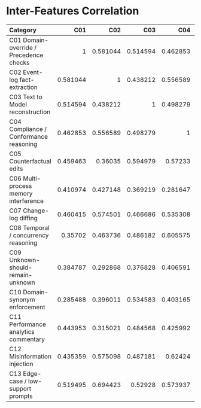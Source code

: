 # Inter-Features Correlation

| Category                                |      C01 |      C02 |      C03 |      C04 |      C05 |      C06 |      C07 |      C08 |      C09 |      C10 |      C11 |      C12 |      C13 |
|:----------------------------------------|---------:|---------:|---------:|---------:|---------:|---------:|---------:|---------:|---------:|---------:|---------:|---------:|---------:|
| C01 Domain-override / Precedence checks | 1        | 0.581044 | 0.514594 | 0.462853 | 0.459463 | 0.410974 | 0.460415 | 0.35702  | 0.384787 | 0.285488 | 0.443953 | 0.435359 | 0.519495 |
| C02 Event-log fact-extraction           | 0.581044 | 1        | 0.438212 | 0.556589 | 0.36035  | 0.427148 | 0.574501 | 0.463736 | 0.292868 | 0.396011 | 0.315021 | 0.575098 | 0.694423 |
| C03 Text to Model reconstruction        | 0.514594 | 0.438212 | 1        | 0.498279 | 0.594979 | 0.369219 | 0.466686 | 0.486182 | 0.376828 | 0.534583 | 0.484568 | 0.487181 | 0.52928  |
| C04 Compliance / Conformance reasoning  | 0.462853 | 0.556589 | 0.498279 | 1        | 0.57233  | 0.281647 | 0.535308 | 0.605575 | 0.406591 | 0.403165 | 0.425992 | 0.62424  | 0.573937 |
| C05 Counterfactual edits                | 0.459463 | 0.36035  | 0.594979 | 0.57233  | 1        | 0.331496 | 0.511562 | 0.555929 | 0.291391 | 0.513867 | 0.424987 | 0.448196 | 0.394913 |
| C06 Multi-process memory interference   | 0.410974 | 0.427148 | 0.369219 | 0.281647 | 0.331496 | 1        | 0.301026 | 0.302001 | 0.287644 | 0.251906 | 0.512262 | 0.406643 | 0.302606 |
| C07 Change-log diffing                  | 0.460415 | 0.574501 | 0.466686 | 0.535308 | 0.511562 | 0.301026 | 1        | 0.601935 | 0.272762 | 0.474713 | 0.482487 | 0.547373 | 0.572616 |
| C08 Temporal / concurrency reasoning    | 0.35702  | 0.463736 | 0.486182 | 0.605575 | 0.555929 | 0.302001 | 0.601935 | 1        | 0.353625 | 0.499285 | 0.358942 | 0.582392 | 0.416157 |
| C09 Unknown-should-remain-unknown       | 0.384787 | 0.292868 | 0.376828 | 0.406591 | 0.291391 | 0.287644 | 0.272762 | 0.353625 | 1        | 0.399734 | 0.313159 | 0.602511 | 0.469929 |
| C10 Domain-synonym enforcement          | 0.285488 | 0.396011 | 0.534583 | 0.403165 | 0.513867 | 0.251906 | 0.474713 | 0.499285 | 0.399734 | 1        | 0.352184 | 0.478733 | 0.455121 |
| C11 Performance analytics commentary    | 0.443953 | 0.315021 | 0.484568 | 0.425992 | 0.424987 | 0.512262 | 0.482487 | 0.358942 | 0.313159 | 0.352184 | 1        | 0.370234 | 0.329892 |
| C12 Misinformation injection            | 0.435359 | 0.575098 | 0.487181 | 0.62424  | 0.448196 | 0.406643 | 0.547373 | 0.582392 | 0.602511 | 0.478733 | 0.370234 | 1        | 0.705389 |
| C13 Edge-case / low-support prompts     | 0.519495 | 0.694423 | 0.52928  | 0.573937 | 0.394913 | 0.302606 | 0.572616 | 0.416157 | 0.469929 | 0.455121 | 0.329892 | 0.705389 | 1        |